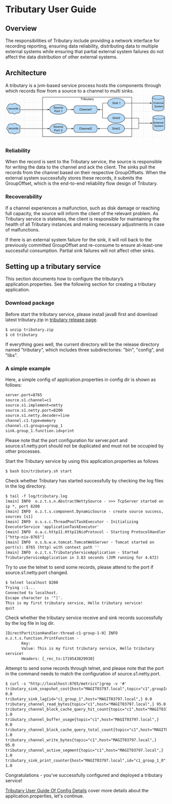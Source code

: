 # Tributary User Guide

## Overview

The responsibilities of Tributary include providing a network interface for recording reporting,
ensuring data reliability, distributing data to multiple external systems while ensuring that
partial external system failures do not affect the data distribution of other external systems.

## Architecture

A tributary is a jvm-based service process hosts the components through which records flow from a
source to a channel to
multi sinks.
![image](picture/tributary.png)

### Reliability

When the record is sent to the Tributary service, the source is responsible for writing the data to
the channel and ack the client. The sinks pull the records from the channel based on their
respective GroupOffsets. When the external system successfully stores these records, it submits the
GroupOffset, which is the end-to-end reliability flow design of Tributary.

### Recoverability

If a channel experiences a malfunction, such as disk damage or reaching full capacity, the source
will inform the client of the relevant problem. As Tributary service is stateless, the client is
responsible for maintaining the health of all Tributary instances and making necessary adjustments
in case of malfunctions.

If there is an external system failure for the sink, it will roll back to the previously committed
GroupOffset and re-consume to ensure at-least-one successful consumption. Partial sink failures will
not affect other sinks.

## Setting up a tributary service

This section documents how to configure the tributary’s application.properties. See the following
section for creating a tributary application.

### Download package

Before start the tributary service, please install java8 first and download latest tributary.zip
in [tributary release page](https://github.com/zicat/tributary/releases).

```shell
$ unzip tributary.zip
$ cd tributary  
``` 

If everything goes well, the current directory will be the release directory named "tributary",
which includes three subdirectories: "bin", "config", and "libs".

### A simple example

Here, a simple config of application.properties in config dir is shown as follows:

```properties
server.port=8765
source.s1.channel=c1
source.s1.implement=netty
source.s1.netty.port=8200
source.s1.netty.decoder=line
channel.c1.type=memory
channel.c1.groups=group_1
sink.group_1.function.id=print
```

Please note that the port configuration for server.port and source.s1.netty.port should not be
duplicated and must not be occupied by other processes.

Start the Tributary service by using this application.properties as follows

```shell
$ bash bin/tributary.sh start
```

Check whether Tributary has started successfully by checking the log files in the log directory.

```shell
$ tail -f log/tributary.log
[main] INFO  o.z.t.s.n.AbstractNettySource - >>> TcpServer started on ip *, port 8200
[main] INFO  o.z.t.s.component.DynamicSource - create source success, sources [s1]
[main] INFO  o.s.s.c.ThreadPoolTaskExecutor - Initializing ExecutorService 'applicationTaskExecutor'
[main] INFO  o.a.c.http11.Http11NioProtocol - Starting ProtocolHandler ["http-nio-8765"]
[main] INFO  o.s.b.w.e.tomcat.TomcatWebServer - Tomcat started on port(s): 8765 (http) with context path ''
[main] INFO  o.z.t.s.TributaryServiceApplication - Started TributaryServiceApplication in 3.83 seconds (JVM running for 4.672)
```

Try to use the telnet to send some records, please attend to the port if source.s1.netty.port
changed.

```shell
$ telnet localhost 8200
Trying ::1...
Connected to localhost.
Escape character is '^]'.
This is my first tributary service, Hello tributary service!
quit
```

Check whether the tributary service receive and sink records successfully by the log file in log
dir.

```text
[DirectPartitionHandler-thread-c1-group-1-0] INFO  o.z.t.s.function.PrintFunction -
       Key: 
       Value: This is my first tributary service, Hello tributary service!
       Headers: [_rec_ts:1719543829930]
```

Attempt to send some records through telnet, and please note that the port in the command needs to
match the configuration of source.s1.netty.port.

```shell
$ curl -s "http://localhost:8765/metrics"|grep -v '#'
tributary_sink_snapshot_cost{host="MAGIT03797.local",topic="c1",groupId="group_1",partition_id="0",} 0.0
tributary_sink_lag{id="c1_group_1",host="MAGIT03797.local",} 0.0
tributary_channel_read_bytes{topic="c1",host="MAGIT03797.local",} 95.0
tributary_channel_block_cache_query_hit_count{topic="c1",host="MAGIT03797.local",} 1.0
tributary_channel_buffer_usage{topic="c1",host="MAGIT03797.local",} 0.0
tributary_channel_block_cache_query_total_count{topic="c1",host="MAGIT03797.local",} 1.0
tributary_channel_write_bytes{topic="c1",host="MAGIT03797.local",} 95.0
tributary_channel_active_segment{topic="c1",host="MAGIT03797.local",} 1.0
tributary_sink_print_counter{host="MAGIT03797.local",id="c1_group_1_0",} 1.0
```

Congratulations - you’ve successfully configured and deployed a tributary service!

[Tributary User Guide Of Config Details](user_guide_config_detail.md) cover more details about the
application.properties, let's continue.
                                                                           
